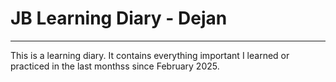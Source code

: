 # JB Learning Diary - Dejan
--------------------------------------------------
This is a learning diary. It contains everything important I learned or practiced in the last monthss since February 2025.